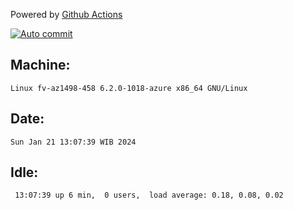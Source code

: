 Powered by [Github Actions](https://github.com/features/actions)

[![Auto commit](https://github.com/hiage/workstation/workflows/Auto%20commit/badge.svg)](https://github.com/hiage/workstation/actions?query=workflow%3A%22Auto+commit%22)

## Machine:
```
Linux fv-az1498-458 6.2.0-1018-azure x86_64 GNU/Linux
```
## Date:
```
Sun Jan 21 13:07:39 WIB 2024
```
## Idle:
```
 13:07:39 up 6 min,  0 users,  load average: 0.18, 0.08, 0.02
```
